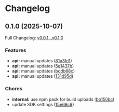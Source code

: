 # Changelog

## 0.1.0 (2025-10-07)

Full Changelog: [v0.0.1...v0.1.0](https://github.com/kishan20-00/llm_multiple-typescript/compare/v0.0.1...v0.1.0)

### Features

* **api:** manual updates ([81a3fd1](https://github.com/kishan20-00/llm_multiple-typescript/commit/81a3fd1758bb45591b70db0a3ab0479d30ac0588))
* **api:** manual updates ([5e1437b](https://github.com/kishan20-00/llm_multiple-typescript/commit/5e1437b974dfd1d0d4d0244b5142d6944dac33cb))
* **api:** manual updates ([bcdb68c](https://github.com/kishan20-00/llm_multiple-typescript/commit/bcdb68cb63b2f4c9753ca79fc86f68cf3f5d50c1))
* **api:** manual updates ([131d95d](https://github.com/kishan20-00/llm_multiple-typescript/commit/131d95d589f78e4eae6560b70490a177221b2370))


### Chores

* **internal:** use npm pack for build uploads ([bb150bc](https://github.com/kishan20-00/llm_multiple-typescript/commit/bb150bc1dc18d3a201782ef556eb44bc724708c2))
* update SDK settings ([15e69c9](https://github.com/kishan20-00/llm_multiple-typescript/commit/15e69c93a983d147802844115197a68cc8b3a901))

